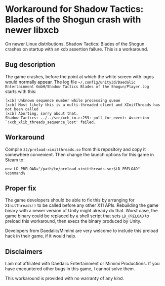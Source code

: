 # Workaround for Shadow Tactics: Blades of the Shogun crash with newer libxcb

On newer Linux distributions, Shadow Tactics: Blades of the Shogun
crashes on startup with an xcb assertion failure. This is a workaround.

## Bug description

The game crashes, before the point at which the white screen with
logos would normally appear. The log file
`~/.config/unity3d/Daedalic Entertainment GmbH/Shadow Tactics Blades of the Shogun/Player.log`
starts with this:

```
[xcb] Unknown sequence number while processing queue
[xcb] Most likely this is a multi-threaded client and XInitThreads has not been called
[xcb] Aborting, sorry about that.
Shadow Tactics: ../../src/xcb_io.c:259: poll_for_event: Assertion `!xcb_xlib_threads_sequence_lost' failed.
```

## Workaround

Compile `32/preload-xinitthreads.so` from this repository and copy it
somewhere convenient. Then change the launch options for this game in Steam to:

```
env LD_PRELOAD="/path/to/preload-xinitthreads.so:$LD_PRELOAD" %command%
```

## Proper fix

The game developers should be able to fix this by arranging for
`XInitThreads()` to be called before any other X11 APIs. Rebuilding the
game binary with a newer version of Unity might already do that. Worst
case, the game binary could be replaced by a shell script that sets
`LD_PRELOAD` to preload this workaround, then execs the binary produced
by Unity.

Developers from Daedalic/Mimimi are very welcome to include this preload
hack in their game, if it would help.

## Disclaimers

I am not affiliated with Daedalic Entertainment or Mimimi Productions.
If you have encountered other bugs in this game, I cannot solve them.

This workaround is provided with no warranty of any kind.
